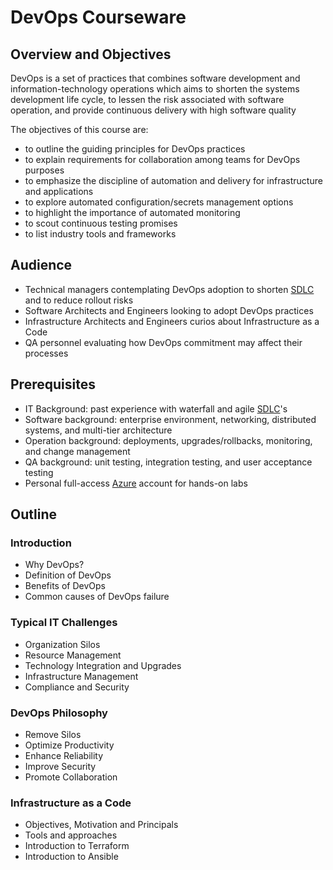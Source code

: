 # DevOps Courseware

## Overview and Objectives

DevOps is a set of practices that combines software development and information-technology operations which aims to shorten the systems development life cycle, to lessen the risk associated with software operation, and provide continuous delivery with high software quality

The objectives of this course are:

* to outline the guiding principles for DevOps practices
* to explain requirements for collaboration among teams for DevOps purposes
* to emphasize the discipline of automation and delivery for infrastructure and applications
* to explore automated configuration/secrets management options
* to highlight the importance of automated monitoring
* to scout continuous testing promises
* to list industry tools and frameworks

## Audience

* Technical managers contemplating DevOps adoption to shorten [SDLC](https://en.wikipedia.org/wiki/Systems_development_life_cycle) and to reduce rollout risks
* Software Architects and Engineers looking to adopt DevOps practices
* Infrastructure Architects and Engineers curios about Infrastructure as a Code 
* QA personnel evaluating how DevOps commitment may affect their processes

## Prerequisites

* IT Background: past experience with waterfall and agile [SDLC](https://en.wikipedia.org/wiki/Systems_development_life_cycle)'s
* Software background: enterprise environment, networking, distributed systems, and multi-tier architecture
* Operation background: deployments, upgrades/rollbacks, monitoring, and change management
* QA background: unit testing, integration testing, and user acceptance testing
* Personal full-access [Azure](http://portal.azure.com/) account for hands-on labs

## Outline

### Introduction

* Why DevOps?
* Definition of DevOps
* Benefits of DevOps
* Common causes of DevOps failure

### Typical IT Challenges

* Organization Silos
* Resource Management
* Technology Integration and Upgrades
* Infrastructure Management
* Compliance and Security

### DevOps Philosophy

* Remove Silos
* Optimize Productivity 
* Enhance Reliability
* Improve Security
* Promote Collaboration

### Infrastructure as a Code

* Objectives, Motivation and Principals
* Tools and approaches
* Introduction to Terraform
* Introduction to Ansible



